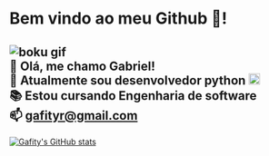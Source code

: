 # Bem vindo ao meu Github 🐍! 

![boku gif](https://media.tenor.com/HPmPdJ-iyW4AAAAC/boku-no-hero-academia.gif) <br>
🌱 Olá, me chamo Gabriel! <br>
💬 Atualmente sou desenvolvedor python 
        <img src="https://cdn.jsdelivr.net/gh/devicons/devicon@latest/icons/python/python-original.svg" width="20"/>
          <br>
📚 Estou cursando Engenharia de software <br>
📫 gafityr@gmail.com
----
[![Gafity's GitHub stats](https://github-readme-stats.vercel.app/api?username=Gafity&theme=dark&show_icons=dsynthwave)](https://github.com/anuraghazra/github-readme-stats)



<!--
**Gafity/Gafity** is a ✨ _special_ ✨ repository because its `README.md` (this file) appears on your GitHub profile.

Here are some ideas to get you started:

- 🔭 I’m currently working on ...
- 🌱 I’m currently learning ...
- 👯 I’m looking to collaborate on ...
- 🤔 I’m looking for help with ...
- 💬 Ask me about ...
- 📫 How to reach me: ...
- 😄 Pronouns: ...
- ⚡ Fun fact: ...
-->
